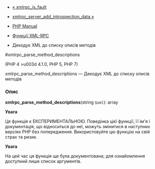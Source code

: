 - [« xmlrpc_is_fault](function.xmlrpc-is-fault.md)
- [xmlrpc_server_add_introspection_data
»](function.xmlrpc-server-add-introspection-data.md)

- [PHP Manual](index.md)
- [Функції XML-RPC](ref.xmlrpc.md)
- Декодує XML до списку описів методів

#xmlrpc_parse_method_descriptions

(PHP 4 \>u003d 4.1.0, PHP 5, PHP 7)

xmlrpc_parse_method_descriptions — Декодує XML до списку описів
методів

### Опис

**xmlrpc_parse_method_descriptions**(string `$xml`): array

**Увага**

Ця функція є ЕКСПЕРИМЕНТАЛЬНОЮ. Поведінка цієї функції, її ім'я
і документація, що відноситься до неї, можуть змінитися в наступних версіях
PHP без попередження. Використовуйте цю функцію на свій страх та ризик.

**Увага**

На цей час ця функція ще була документована; для
ознайомлення доступний лише список аргументів.
